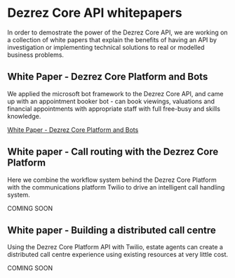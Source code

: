 # Dezrez Core API whitepapers
In order to demostrate the power of the Dezrez Core API, we are working on a collection of white papers that explain the benefits of having an API by investigation or implementing technical solutions to real or modelled business problems.

## White Paper - Dezrez Core Platform and Bots
We applied the microsoft bot framework to the Dezrez Core API, and came up with an appointment booker bot - can book viewings, valuations and financial appointments with appropriate staff with full free-busy and skills knowledge.

[White Paper - Dezrez Core Platform and Bots](https://dezrezservices-my.sharepoint.com/personal/matthew_dendle_dezrez_com/_layouts/15/guestaccess.aspx?guestaccesstoken=MwyG8vDFMFE5SfFwH2Jm0S%2f88eucVuRRkUzDy4loqxA%3d&docid=018656db33cd74ad7b7d06928710bd47d)

## White paper - Call routing with the Dezrez Core Platform
Here we combine the workflow system behind the Dezrez Core Platform with the communications platform Twilio to drive an intelligent call handling system.

COMING SOON

## White paper - Building a distributed call centre
Using the Dezrez Core Platform API with Twilio, estate agents can create a distributed call centre experience using existing resources at very little cost.

COMING SOON
